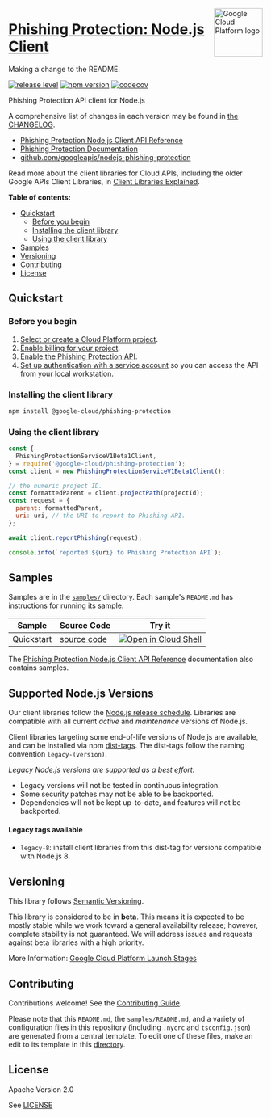 [//]: # "This README.md file is auto-generated, all changes to this file will be lost."
[//]: # "To regenerate it, use `python -m synthtool`."
<img src="https://avatars2.githubusercontent.com/u/2810941?v=3&s=96" alt="Google Cloud Platform logo" title="Google Cloud Platform" align="right" height="96" width="96"/>

# [Phishing Protection: Node.js Client](https://github.com/googleapis/nodejs-phishing-protection)


Making a change to the README.

[![release level](https://img.shields.io/badge/release%20level-beta-yellow.svg?style=flat)](https://cloud.google.com/terms/launch-stages)
[![npm version](https://img.shields.io/npm/v/@google-cloud/phishing-protection.svg)](https://www.npmjs.org/package/@google-cloud/phishing-protection)
[![codecov](https://img.shields.io/codecov/c/github/googleapis/nodejs-phishing-protection/master.svg?style=flat)](https://codecov.io/gh/googleapis/nodejs-phishing-protection)




Phishing Protection API client for Node.js


A comprehensive list of changes in each version may be found in
[the CHANGELOG](https://github.com/googleapis/nodejs-phishing-protection/blob/master/CHANGELOG.md).

* [Phishing Protection Node.js Client API Reference][client-docs]
* [Phishing Protection Documentation][product-docs]
* [github.com/googleapis/nodejs-phishing-protection](https://github.com/googleapis/nodejs-phishing-protection)

Read more about the client libraries for Cloud APIs, including the older
Google APIs Client Libraries, in [Client Libraries Explained][explained].

[explained]: https://cloud.google.com/apis/docs/client-libraries-explained

**Table of contents:**


* [Quickstart](#quickstart)
  * [Before you begin](#before-you-begin)
  * [Installing the client library](#installing-the-client-library)
  * [Using the client library](#using-the-client-library)
* [Samples](#samples)
* [Versioning](#versioning)
* [Contributing](#contributing)
* [License](#license)

## Quickstart

### Before you begin

1.  [Select or create a Cloud Platform project][projects].
1.  [Enable billing for your project][billing].
1.  [Enable the Phishing Protection API][enable_api].
1.  [Set up authentication with a service account][auth] so you can access the
    API from your local workstation.

### Installing the client library

```bash
npm install @google-cloud/phishing-protection
```


### Using the client library

```javascript
const {
  PhishingProtectionServiceV1Beta1Client,
} = require('@google-cloud/phishing-protection');
const client = new PhishingProtectionServiceV1Beta1Client();

// the numeric project ID.
const formattedParent = client.projectPath(projectId);
const request = {
  parent: formattedParent,
  uri: uri, // the URI to report to Phishing API.
};

await client.reportPhishing(request);

console.info(`reported ${uri} to Phishing Protection API`);

```



## Samples

Samples are in the [`samples/`](https://github.com/googleapis/nodejs-phishing-protection/tree/master/samples) directory. Each sample's `README.md` has instructions for running its sample.

| Sample                      | Source Code                       | Try it |
| --------------------------- | --------------------------------- | ------ |
| Quickstart | [source code](https://github.com/googleapis/nodejs-phishing-protection/blob/master/samples/quickstart.js) | [![Open in Cloud Shell][shell_img]](https://console.cloud.google.com/cloudshell/open?git_repo=https://github.com/googleapis/nodejs-phishing-protection&page=editor&open_in_editor=samples/quickstart.js,samples/README.md) |



The [Phishing Protection Node.js Client API Reference][client-docs] documentation
also contains samples.

## Supported Node.js Versions

Our client libraries follow the [Node.js release schedule](https://nodejs.org/en/about/releases/).
Libraries are compatible with all current _active_ and _maintenance_ versions of
Node.js.

Client libraries targeting some end-of-life versions of Node.js are available, and
can be installed via npm [dist-tags](https://docs.npmjs.com/cli/dist-tag).
The dist-tags follow the naming convention `legacy-(version)`.

_Legacy Node.js versions are supported as a best effort:_

* Legacy versions will not be tested in continuous integration.
* Some security patches may not be able to be backported.
* Dependencies will not be kept up-to-date, and features will not be backported.

#### Legacy tags available

* `legacy-8`: install client libraries from this dist-tag for versions
  compatible with Node.js 8.

## Versioning

This library follows [Semantic Versioning](http://semver.org/).



This library is considered to be in **beta**. This means it is expected to be
mostly stable while we work toward a general availability release; however,
complete stability is not guaranteed. We will address issues and requests
against beta libraries with a high priority.




More Information: [Google Cloud Platform Launch Stages][launch_stages]

[launch_stages]: https://cloud.google.com/terms/launch-stages

## Contributing

Contributions welcome! See the [Contributing Guide](https://github.com/googleapis/nodejs-phishing-protection/blob/master/CONTRIBUTING.md).

Please note that this `README.md`, the `samples/README.md`,
and a variety of configuration files in this repository (including `.nycrc` and `tsconfig.json`)
are generated from a central template. To edit one of these files, make an edit
to its template in this
[directory](https://github.com/googleapis/synthtool/tree/master/synthtool/gcp/templates/node_library).

## License

Apache Version 2.0

See [LICENSE](https://github.com/googleapis/nodejs-phishing-protection/blob/master/LICENSE)

[client-docs]: https://googleapis.dev/nodejs/phishing-protection/latest
[product-docs]: https://cloud.google.com/phishing-protection/docs/
[shell_img]: https://gstatic.com/cloudssh/images/open-btn.png
[projects]: https://console.cloud.google.com/project
[billing]: https://support.google.com/cloud/answer/6293499#enable-billing
[enable_api]: https://console.cloud.google.com/flows/enableapi?apiid=phishingprotection.googleapis.com
[auth]: https://cloud.google.com/docs/authentication/getting-started
